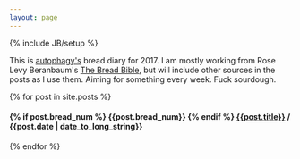 ```yaml
---
layout: page
---
```

{% include JB/setup %}

This is [autophagy's](http://autophagy.io/) bread diary for 2017. I am mostly
working from Rose Levy Beranbaum's [The Bread Bible](http://books.wwnorton.com/books/The-Bread-Bible/),
but will include other sources in the posts as I use them. Aiming for something
every week. Fuck sourdough.

{% for post in site.posts %}
<h4>
  {% if post.bread_num %}
  <span class="bread-num">{{post.bread_num}}</span>
  {% endif %}
  <a href="{{BASE_PATH}}{{ post.url }}">{{post.title}}</a>
  <span class="post-date">/ {{post.date | date_to_long_string}}</span>
</h4>
{% endfor %}
